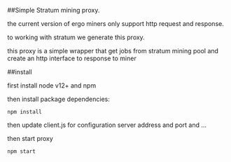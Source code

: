 ##Simple Stratum mining proxy.

the current version of ergo miners only support http request and response.

to working with stratum we generate this proxy.

this proxy is a simple wrapper that get jobs from stratum mining pool
and create an http interface to response to miner

##install

first install node v12+ and npm

then install package dependencies:

```
npm install
```

then update client.js for configuration server address and port and ...

then start proxy

```
npm start
```